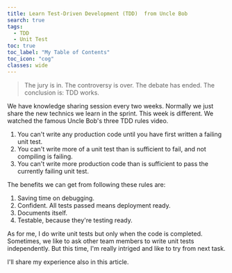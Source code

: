 ```yaml
---
title: Learn Test-Driven Development (TDD)  from Uncle Bob
search: true
tags: 
  - TDD
  - Unit Test
toc: true
toc_label: "My Table of Contents"
toc_icon: "cog"
classes: wide
---
```


> The jury is in. The controversy is over. The debate has ended. The conclusion is: TDD works.

We have knowledge sharing session every two weeks. Normally we just share the new technics we learn in the sprint. This week is different. We watched the famous Uncle Bob's three TDD rules video.

1. You can't write any production code until you have first written a failing unit test.
2. You can't write more of a unit test than is sufficient to fail, and not compiling is failing.
3. You can't write more production code than is sufficient to pass the currently failing unit test.

The benefits we can get from following these rules are:

1. Saving time on debugging.
2. Confident. All tests passed means deployment ready.
3. Documents itself.
4. Testable, because they're testing ready.

As for me, I do write unit tests but only when the code is completed. Sometimes, we like to ask other team members to write unit tests independently. But this time, I'm really intriged and like to try from next task.

I'll share my experience also in this article.
